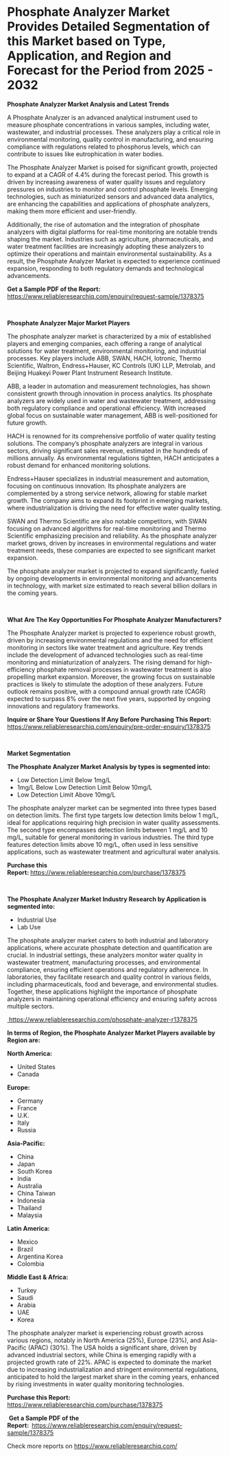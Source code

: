 <p><h1>Phosphate Analyzer Market Provides Detailed Segmentation of this Market based on Type, Application, and Region and Forecast for the Period from 2025 - 2032</h1></p><p><strong>Phosphate Analyzer Market Analysis and Latest Trends</strong></p>
<p><p>A Phosphate Analyzer is an advanced analytical instrument used to measure phosphate concentrations in various samples, including water, wastewater, and industrial processes. These analyzers play a critical role in environmental monitoring, quality control in manufacturing, and ensuring compliance with regulations related to phosphorus levels, which can contribute to issues like eutrophication in water bodies.</p><p>The Phosphate Analyzer Market is poised for significant growth, projected to expand at a CAGR of 4.4% during the forecast period. This growth is driven by increasing awareness of water quality issues and regulatory pressures on industries to monitor and control phosphate levels. Emerging technologies, such as miniaturized sensors and advanced data analytics, are enhancing the capabilities and applications of phosphate analyzers, making them more efficient and user-friendly.</p><p>Additionally, the rise of automation and the integration of phosphate analyzers with digital platforms for real-time monitoring are notable trends shaping the market. Industries such as agriculture, pharmaceuticals, and water treatment facilities are increasingly adopting these analyzers to optimize their operations and maintain environmental sustainability. As a result, the Phosphate Analyzer Market is expected to experience continued expansion, responding to both regulatory demands and technological advancements.</p></p>
<p><strong>Get a Sample PDF of the Report:&nbsp;</strong> <a href="https://www.reliableresearchiq.com/enquiry/request-sample/1378375?utm_campaign=2282&utm_medium=2&utm_source=Github&utm_content=ia&utm_term=08042025&utm_id=phosphate-analyzer">https://www.reliableresearchiq.com/enquiry/request-sample/1378375</a></p>
<p>&nbsp;</p>
<p><strong>Phosphate Analyzer Major Market Players</strong></p>
<p><p>The phosphate analyzer market is characterized by a mix of established players and emerging companies, each offering a range of analytical solutions for water treatment, environmental monitoring, and industrial processes. Key players include ABB, SWAN, HACH, Iotronic, Thermo Scientific, Waltron, Endress+Hauser, KC Controls (UK) LLP, Metrolab, and Beijing Huakeyi Power Plant Instrument Research Institute.</p><p>ABB, a leader in automation and measurement technologies, has shown consistent growth through innovation in process analytics. Its phosphate analyzers are widely used in water and wastewater treatment, addressing both regulatory compliance and operational efficiency. With increased global focus on sustainable water management, ABB is well-positioned for future growth.</p><p>HACH is renowned for its comprehensive portfolio of water quality testing solutions. The company’s phosphate analyzers are integral in various sectors, driving significant sales revenue, estimated in the hundreds of millions annually. As environmental regulations tighten, HACH anticipates a robust demand for enhanced monitoring solutions.</p><p>Endress+Hauser specializes in industrial measurement and automation, focusing on continuous innovation. Its phosphate analyzers are complemented by a strong service network, allowing for stable market growth. The company aims to expand its footprint in emerging markets, where industrialization is driving the need for effective water quality testing.</p><p>SWAN and Thermo Scientific are also notable competitors, with SWAN focusing on advanced algorithms for real-time monitoring and Thermo Scientific emphasizing precision and reliability. As the phosphate analyzer market grows, driven by increases in environmental regulations and water treatment needs, these companies are expected to see significant market expansion.</p><p>The phosphate analyzer market is projected to expand significantly, fueled by ongoing developments in environmental monitoring and advancements in technology, with market size estimated to reach several billion dollars in the coming years.</p></p>
<p>&nbsp;</p>
<p><strong>What Are The Key Opportunities For Phosphate Analyzer Manufacturers?</strong></p>
<p><p>The Phosphate Analyzer market is projected to experience robust growth, driven by increasing environmental regulations and the need for efficient monitoring in sectors like water treatment and agriculture. Key trends include the development of advanced technologies such as real-time monitoring and miniaturization of analyzers. The rising demand for high-efficiency phosphate removal processes in wastewater treatment is also propelling market expansion. Moreover, the growing focus on sustainable practices is likely to stimulate the adoption of these analyzers. Future outlook remains positive, with a compound annual growth rate (CAGR) expected to surpass 8% over the next five years, supported by ongoing innovations and regulatory frameworks.</p></p>
<p><strong>Inquire or Share Your Questions If Any Before Purchasing This Report:</strong> <a href="https://www.reliableresearchiq.com/enquiry/pre-order-enquiry/1378375?utm_campaign=2282&utm_medium=2&utm_source=Github&utm_content=ia&utm_term=08042025&utm_id=phosphate-analyzer">https://www.reliableresearchiq.com/enquiry/pre-order-enquiry/1378375</a></p>
<p>&nbsp;</p>
<p><strong>Market Segmentation</strong></p>
<p><strong>The Phosphate Analyzer Market Analysis by types is segmented into:</strong></p>
<p><ul><li>Low Detection Limit Below 1mg/L</li><li>1mg/L Below Low Detection Limit Below 10mg/L</li><li>Low Detection Limit Above 10mg/L</li></ul></p>
<p><p>The phosphate analyzer market can be segmented into three types based on detection limits. The first type targets low detection limits below 1 mg/L, ideal for applications requiring high precision in water quality assessments. The second type encompasses detection limits between 1 mg/L and 10 mg/L, suitable for general monitoring in various industries. The third type features detection limits above 10 mg/L, often used in less sensitive applications, such as wastewater treatment and agricultural water analysis.</p></p>
<p><strong>Purchase this Report:&nbsp;</strong><a href="https://www.reliableresearchiq.com/purchase/1378375?utm_campaign=2282&utm_medium=2&utm_source=Github&utm_content=ia&utm_term=08042025&utm_id=phosphate-analyzer">https://www.reliableresearchiq.com/purchase/1378375</a></p>
<p>&nbsp;</p>
<p><strong>The Phosphate Analyzer Market Industry Research by Application is segmented into:</strong></p>
<p><ul><li>Industrial Use</li><li>Lab Use</li></ul></p>
<p><p>The phosphate analyzer market caters to both industrial and laboratory applications, where accurate phosphate detection and quantification are crucial. In industrial settings, these analyzers monitor water quality in wastewater treatment, manufacturing processes, and environmental compliance, ensuring efficient operations and regulatory adherence. In laboratories, they facilitate research and quality control in various fields, including pharmaceuticals, food and beverage, and environmental studies. Together, these applications highlight the importance of phosphate analyzers in maintaining operational efficiency and ensuring safety across multiple sectors.</p></p>
<p><a href="https://www.reliableresearchiq.com/phosphate-analyzer-r1378375?utm_campaign=2282&utm_medium=2&utm_source=Github&utm_content=ia&utm_term=08042025&utm_id=phosphate-analyzer">&nbsp;https://www.reliableresearchiq.com/phosphate-analyzer-r1378375</a></p>
<p><strong>In terms of Region, the Phosphate Analyzer Market Players available by Region are:</strong></p>
<p>
    <p> <strong> North America: </strong>
        <ul>
            <li>United States</li>
            <li>Canada</li>
        </ul>
        </p> 
    <p> <strong> Europe: </strong>
        <ul>
            <li>Germany</li>
            <li>France</li>
            <li>U.K.</li>
            <li>Italy</li>
            <li>Russia</li>
        </ul>
        </p> 
    <p> <strong> Asia-Pacific: </strong>
        <ul>
            <li>China</li>
            <li>Japan</li>
            <li>South Korea</li>
            <li>India</li>
            <li>Australia</li>
            <li>China Taiwan</li>
            <li>Indonesia</li>
            <li>Thailand</li>
            <li>Malaysia</li>
        </ul>
        </p> 
    <p> <strong> Latin America: </strong>
        <ul>
            <li>Mexico</li>
            <li>Brazil</li>
            <li>Argentina Korea</li>
            <li>Colombia</li>
        </ul>
        </p> 
    <p> <strong> Middle East & Africa: </strong>
        <ul>
            <li>Turkey</li>
            <li>Saudi</li>
            <li>Arabia</li>
            <li>UAE</li>
            <li>Korea</li>
        </ul>
    </p>
    </p>
<p><p>The phosphate analyzer market is experiencing robust growth across various regions, notably in North America (25%), Europe (23%), and Asia-Pacific (APAC) (30%). The USA holds a significant share, driven by advanced industrial sectors, while China is emerging rapidly with a projected growth rate of 22%. APAC is expected to dominate the market due to increasing industrialization and stringent environmental regulations, anticipated to hold the largest market share in the coming years, enhanced by rising investments in water quality monitoring technologies.</p></p>
<p><strong>Purchase this Report: </strong><a href="https://www.reliableresearchiq.com/purchase/1378375?utm_campaign=2282&utm_medium=2&utm_source=Github&utm_content=ia&utm_term=08042025&utm_id=phosphate-analyzer">https://www.reliableresearchiq.com/purchase/1378375</a></p>
<p>&nbsp;<strong>Get a Sample PDF of the Report:&nbsp;&nbsp;</strong><a href="https://www.reliableresearchiq.com/enquiry/request-sample/1378375?utm_campaign=2282&utm_medium=2&utm_source=Github&utm_content=ia&utm_term=08042025&utm_id=phosphate-analyzer">https://www.reliableresearchiq.com/enquiry/request-sample/1378375</a></p>
<p><strong></strong></p>
<p>Check more reports on <a href="https://www.reliableresearchiq.com/?utm_campaign=2282&utm_medium=2&utm_source=Github&utm_content=ia&utm_term=08042025&utm_id=phosphate-analyzer">https://www.reliableresearchiq.com/</a></p>